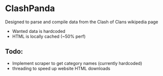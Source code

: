# ClashPanda

Designed to parse and compile data from the Clash of Clans wikipedia page

* Wanted data is hardcoded
* HTML is locally cached (~50% perf)

## Todo:

* Implement scraper to get category names (currently hardcoded)
* threading to speed up website HTML downloads
